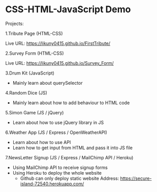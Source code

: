 # CSS-HTML-JavaScript Demo 



Projects:

 1.Tribute Page (HTML-CSS)
 
 Live URL: https://likuny0415.github.io/FirstTribute/
 
 2.Survey Form (HTML-CSS)
 
 Live URL: https://likuny0415.github.io/Survey_Form/

 3.Drum Kit (JavaScript)

 - Mainly learn about querySelector

 4.Random Dice (JS)

 - Mainly learn about how to add behaviour to HTML code

 5.Simon Game (JS / jQuery)

 - Learn about how to use jQuery library in JS

 6.Weather App (JS / Express / OpenWeatherAPI)

 - Learn about how to use API
 - Learn how to get input from HTML and pass it into JS file

 7.NewsLetter Signup (JS / Express / MailChimp API / Heroku)

 - Using MailChimp API to receive signup forms
 - Using Heroku to deploy the whole website
 	- Github can only deploy static website
 Address: https://secure-island-72540.herokuapp.com/